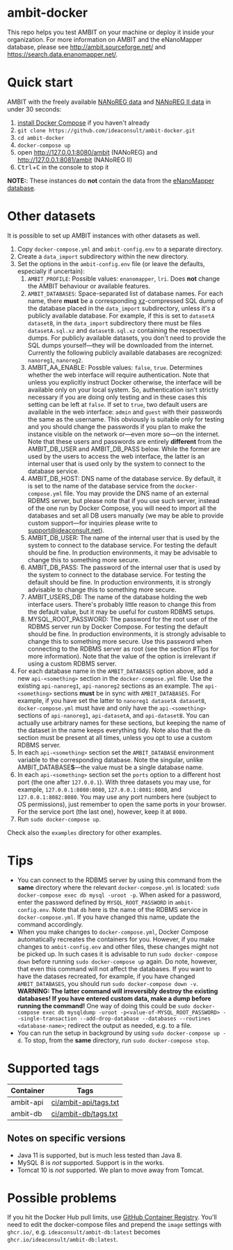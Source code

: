 # ambit-docker
This repo helps you test AMBIT on your machine or deploy it inside your organization. For more information on AMBIT and the eNanoMapper database, please see http://ambit.sourceforge.net/ and https://search.data.enanomapper.net/.


# Quick start
AMBIT with the freely available [NANoREG data](https://search.data.enanomapper.net/projects/nanoreg/) and [NANoREG II data](https://search.data.enanomapper.net/projects/nanoreg2) in under 30 seconds:

1. [install Docker Compose](https://docs.docker.com/compose/install/) if you haven't already
1. `git clone https://github.com/ideaconsult/ambit-docker.git`
1. `cd ambit-docker`
1. `docker-compose up`
1. open http://127.0.0.1:8080/ambit (NANoREG) and http://127.0.0.1:8081/ambit (NANoREG II)
1. <kbd>Ctrl</kbd>+<kbd>C</kbd> in the console to stop it

**NOTE:**: These instances do **not** contain the data from the [eNanoMapper database](https://search.data.enanomapper.net/projects/enanomapper/).

# Other datasets
It is possible to set up AMBIT instances with other datasets as well.

1. Copy `docker-compose.yml` and `ambit-config.env` to a separate directory.
1. Create a `data_import` subdirectory within the new directory.
1. Set the options in the `ambit-config.env` file (or leave the defaults, especially if uncertain):
    1. `AMBIT_PROFILE`: Possible values: `enanomapper`, `lri`. Does **not** change the AMBIT behaviour or available features.
    1. `AMBIT_DATABASES`: Space-separated list of database names. For each name, there **must** be a corresponding [xz](https://en.wikipedia.org/wiki/XZ_Utils)-compressed SQL dump of the database placed in the `data_import` subdirectory, unless it's a publicly available database. For example, if this is set to `datasetA datasetB`, in the `data_import` subdirectory there must be files `datasetA.sql.xz` and `datasetB.sql.xz` containing the respective dumps. For publicly available datasets, you don't need to provide the SQL dumps yourself—they will be downloaded from the internet. Currently the following publicly available databases are recognized: `nanoreg1`, `nanoreg2`.
    1. AMBIT_AA_ENABLE: Possble values: `false`, `true`. Determines whether the web interface will require authentication. Note that unless you explicitly instruct Docker otherwise, the interface will be available only on your local system. So, authentication isn't strictly necessary if you are doing only testing and in these cases this setting can be left at `false`. If set to `true`, two default users are available in the web interface: `admin` and `guest` with their passwords the same as the username. This obviously is suitable only for testing and you should change the passwords if you plan to make the instance visible on the network or—even more so—on the internet. Note that these users and passwords are entirely **different** from the AMBIT_DB_USER and AMBIT_DB_PASS below. While the former are used by the users to access the web interface, the latter is an internal user that is used only by the system to connect to the database service.
    1. AMBIT_DB_HOST: DNS name of the database service. By default, it is set to the name of the database service from the `docker-compose.yml` file. You may provide the DNS name of an external RDBMS server, but please note that if you use such server, instead of the one run by Docker Compose, you will need to import all the databases and set all DB users manually (we may be able to provide custom support—for inquiries please write to support@ideaconsult.net).
    1. AMBIT_DB_USER: The name of the internal user that is used by the system to connect to the database service. For testing the default should be fine. In production environments, it may be advisable to change this to something more secure.
    1. AMBIT_DB_PASS: The password of the internal user that is used by the system to connect to the database service. For testing the default should be fine. In production environments, it is strongly advisable to change this to something more secure.
    1. AMBIT_USERS_DB: The name of the database holding the web interface users. There's probably little reason to change this from the default value, but it may be useful for custom RDBMS setups.
    1. MYSQL_ROOT_PASSWORD: The password for the root user of the RDBMS server run by Docker Compose. For testing the default should be fine. In production environments, it is strongly advisable to change this to something more secure. Use this password when connecting to the RDBMS server as root (see the section #Tips for more information). Note that the value of the option is irrelevant if using a custom RDBMS server.
1. For each database name in the `AMBIT_DATABASES` option above, add a new `api-<something>` section in the `docker-compose.yml` file. Use the existing `api-nanoreg1`, `api-nanoreg2` sections as an example. The `api-<something>` sections **must** be in sync with `AMBIT_DATABASES`. For example, if you have set the latter to `nanoreg1 datasetA datasetB`, `docker-compose.yml` must have and only have the `api-<something>` sections of `api-nanoreg1`, `api-datasetA`, and `api-datasetB`. You can actually use arbitrary names for these sections, but keeping the name of the dataset in the name keeps everything tidy. Note also that the `db` section must be present at all times, unless you opt to use a custom RDBMS server.
1. In each `api-<something>` section set the `AMBIT_DATABASE` environment variable to the corresponding database. Note the singular, unlike AMBIT_DATABASE**S**—the value must be a single database name.
1. In each `api-<something>` section set the `ports` option to a different host port (the one after `127.0.0.1`). With three datasets you may use, for example, `127.0.0.1:8080:8080`, `127.0.0.1:8081:8080`, and `127.0.0.1:8082:8080`. You may use any port numbers here (subject to OS permissions), just remember to open the same ports in your browser. For the service port (the last one), however, keep it at `8080`.
1. Run `sudo docker-compose up`.

Check also the `examples` directory for other examples.

# Tips
* You can connect to the RDBMS server by using this command from the **same** directory where the relevant `docker-compose.yml` is located: `sudo docker-compose exec db mysql -uroot -p`. When asked for a password, enter the password defined by `MYSQL_ROOT_PASSWORD` in `ambit-config.env`. Note that `db` here is the name of the RDBMS service in `docker-compose.yml`. If you have changed this name, update the command accordingly.
* When you make changes to `docker-compose.yml`, Docker Compose automatically recreates the containers for you. However, if you make changes to `ambit-config.env` and other files, these changes might not be picked up. In such cases it is advisable to run `sudo docker-compose down` before running `sudo docker-compose up` again. Do note, however, that even this command will not affect the databases. If you want to have the datases recreated, for example, if you have changed `AMBIT_DATABASES`, you should run `sudo docker-compose down -v`. **WARNING: The latter command will irreversibly destroy the existing databases! If you have entered custom data, make a dump before running the command!** One way of doing this could be `sudo docker-compose exec db mysqldump -uroot -p<value-of-MYSQL_ROOT_PASSWORD> --single-transaction --add-drop-database --databases --routines <database-name>`; redirect the output as needed, e.g. to a file.
* You can run the setup in background by using `sudo docker-compose up -d`. To stop, from the **same** directory, run `sudo docker-compose stop`.

# Supported tags

Container | Tags
--------- | ----
ambit-api | [ci/ambit-api/tags.txt](https://github.com/ideaconsult/ambit-docker/blob/master/ci/ambit-api/tags.txt)
ambit-db  | [ci/ambit-db/tags.txt](https://github.com/ideaconsult/ambit-docker/blob/master/ci/ambit-db/tags.txt)

## Notes on specific versions

* Java 11 is supported, but is much less tested than Java 8.
* MySQL 8 is *not* supported. Support is in the works.
* Tomcat 10 is *not* supported. We plan to move away from Tomcat.

# Possible problems
If you hit the Docker Hub pull limits, use [GitHub Container Registry](https://github.com/orgs/ideaconsult/packages). You'll need to edit the docker-compose files and prepend the `image` settings with `ghcr.io/`, e.g. `ideaconsult/ambit-db:latest` becomes `ghcr.io/ideaconsult/ambit-db:latest`.
